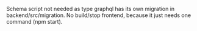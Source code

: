 Schema script not needed as type graphql has its own migration in backend/src/migration.
No build/stop frontend, because it just needs one command (npm start).